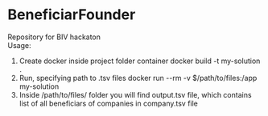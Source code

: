 # BeneficiarFounder
Repository for BIV hackaton  
Usage: 
1. Create docker inside project folder container docker build -t my-solution .
2. Run, specifying path to .tsv files  docker run --rm -v $/path/to/files:/app my-solution
3. Inside /path/to/files/ folder you will find output.tsv file, which contains list of all beneficiars of companies in company.tsv file

